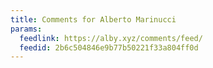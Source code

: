 ```yaml
---
title: Comments for Alberto Marinucci
params:
  feedlink: https://alby.xyz/comments/feed/
  feedid: 2b6c504846e9b77b50221f33a804ff0d
---
```

